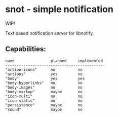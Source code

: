 snot - simple notification
==========================
WIP!

Text based notification server for libnotify. 


Capabilities:
---------------------
    name                planned     implemented
    -------------------------------------------
    "action-icons"      no          no
    "actions"           yes         no
    "body"              yes         yes
    "body-hyperlinks"   no          no
    "body-images"       no          no
    "body-markup"       maybe       no
    "icon-multi"        no          no
    "icon-static"       no          no
    "persistence"       maybe       no
    "sound"             maybe       no
